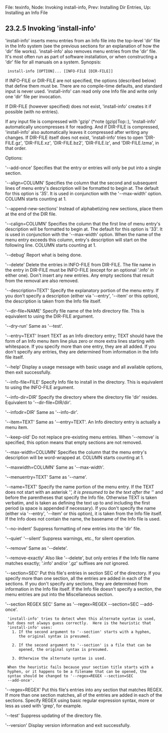 File: texinfo,  Node: Invoking install-info,  Prev: Installing Dir Entries,  Up: Installing an Info File

23.2.5 Invoking 'install-info'
------------------------------

'install-info' inserts menu entries from an Info file into the top-level
'dir' file in the Info system (see the previous sections for an
explanation of how the 'dir' file works).  'install-info' also removes
menu entries from the 'dir' file.  It's most often run as part of
software installation, or when constructing a 'dir' file for all manuals
on a system.  Synopsis:

     install-info [OPTION]... [INFO-FILE [DIR-FILE]]

  If INFO-FILE or DIR-FILE are not specified, the options (described
below) that define them must be.  There are no compile-time defaults,
and standard input is never used.  'install-info' can read only one Info
file and write only one 'dir' file per invocation.

  If DIR-FILE (however specified) does not exist, 'install-info' creates
it if possible (with no entries).

  If any input file is compressed with 'gzip' (*note (gzip)Top::),
'install-info' automatically uncompresses it for reading.  And if
DIR-FILE is compressed, 'install-info' also automatically leaves it
compressed after writing any changes.  If DIR-FILE itself does not
exist, 'install-info' tries to open 'DIR-FILE.gz', 'DIR-FILE.xz',
'DIR-FILE.bz2', 'DIR-FILE.lz', and 'DIR-FILE.lzma', in that order.

  Options:

'--add-once'
     Specifies that the entry or entries will only be put into a single
     section.

'--align=COLUMN'
     Specifies the column that the second and subsequent lines of menu
     entry's description will be formatted to begin at.  The default for
     this option is '35'.  It is used in conjunction with the
     '--max-width' option.  COLUMN starts counting at 1.

'--append-new-sections'
     Instead of alphabetizing new sections, place them at the end of the
     DIR file.

'--calign=COLUMN'
     Specifies the column that the first line of menu entry's
     description will be formatted to begin at.  The default for this
     option is '33'.  It is used in conjunction with the '--max-width'
     option.  When the name of the menu entry exceeds this column,
     entry's description will start on the following line.  COLUMN
     starts counting at 1.

'--debug'
     Report what is being done.

'--delete'
     Delete the entries in INFO-FILE from DIR-FILE.  The file name in
     the entry in DIR-FILE must be INFO-FILE (except for an optional
     '.info' in either one).  Don't insert any new entries.  Any empty
     sections that result from the removal are also removed.

'--description=TEXT'
     Specify the explanatory portion of the menu entry.  If you don't
     specify a description (either via '--entry', '--item' or this
     option), the description is taken from the Info file itself.

'--dir-file=NAME'
     Specify file name of the Info directory file.  This is equivalent
     to using the DIR-FILE argument.

'--dry-run'
     Same as '--test'.

'--entry=TEXT'
     Insert TEXT as an Info directory entry; TEXT should have the form
     of an Info menu item line plus zero or more extra lines starting
     with whitespace.  If you specify more than one entry, they are all
     added.  If you don't specify any entries, they are determined from
     information in the Info file itself.

'--help'
     Display a usage message with basic usage and all available options,
     then exit successfully.

'--info-file=FILE'
     Specify Info file to install in the directory.  This is equivalent
     to using the INFO-FILE argument.

'--info-dir=DIR'
     Specify the directory where the directory file 'dir' resides.
     Equivalent to '--dir-file=DIR/dir'.

'--infodir=DIR'
     Same as '--info-dir'.

'--item=TEXT'
     Same as '--entry=TEXT'.  An Info directory entry is actually a menu
     item.

'--keep-old'
     Do not replace pre-existing menu entries.  When '--remove' is
     specified, this option means that empty sections are not removed.

'--max-width=COLUMN'
     Specifies the column that the menu entry's description will be
     word-wrapped at.  COLUMN starts counting at 1.

'--maxwidth=COLUMN'
     Same as '--max-width'.

'--menuentry=TEXT'
     Same as '--name'.

'--name=TEXT'
     Specify the name portion of the menu entry.  If the TEXT does not
     start with an asterisk '*', it is presumed to be the text after the
     '*' and before the parentheses that specify the Info file.
     Otherwise TEXT is taken verbatim, and is taken as defining the text
     up to and including the first period (a space is appended if
     necessary).  If you don't specify the name (either via '--entry',
     '--item' or this option), it is taken from the Info file itself.
     If the Info does not contain the name, the basename of the Info
     file is used.

'--no-indent'
     Suppress formatting of new entries into the 'dir' file.

'--quiet'
'--silent'
     Suppress warnings, etc., for silent operation.

'--remove'
     Same as '--delete'.

'--remove-exactly'
     Also like '--delete', but only entries if the Info file name
     matches exactly; '.info' and/or '.gz' suffixes are _not_ ignored.

'--section=SEC'
     Put this file's entries in section SEC of the directory.  If you
     specify more than one section, all the entries are added in each of
     the sections.  If you don't specify any sections, they are
     determined from information in the Info file itself.  If the Info
     file doesn't specify a section, the menu entries are put into the
     Miscellaneous section.

'--section REGEX SEC'
     Same as '--regex=REGEX --section=SEC --add-once'.

     'install-info' tries to detect when this alternate syntax is used,
     but does not always guess correctly.  Here is the heuristic that
     'install-info' uses:
       1. If the second argument to '--section' starts with a hyphen,
          the original syntax is presumed.

       2. If the second argument to '--section' is a file that can be
          opened, the original syntax is presumed.

       3. Otherwise the alternate syntax is used.

     When the heuristic fails because your section title starts with a
     hyphen, or it happens to be a filename that can be opened, the
     syntax should be changed to '--regex=REGEX --section=SEC
     --add-once'.

'--regex=REGEX'
     Put this file's entries into any section that matches REGEX.  If
     more than one section matches, all of the entries are added in each
     of the sections.  Specify REGEX using basic regular expression
     syntax, more or less as used with 'grep', for example.

'--test'
     Suppress updating of the directory file.

'--version'
     Display version information and exit successfully.

